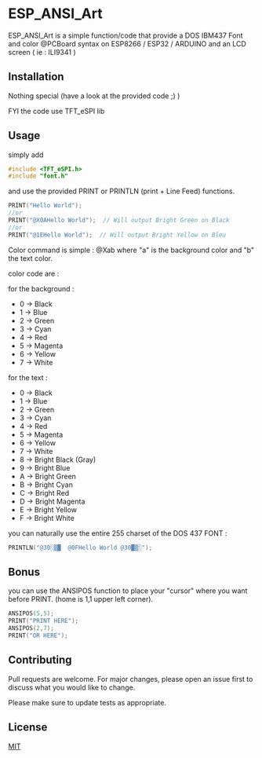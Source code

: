 # ESP_ANSI_Art

ESP_ANSI_Art is a simple function/code that provide a DOS IBM437 Font and color @PCBoard syntax on ESP8266 / ESP32 / ARDUINO and  an LCD screen ( ie : ILI9341 )

## Installation

Nothing special (have a look at the provided code ;) )

FYI the code use TFT_eSPI lib

## Usage
simply add 


```c
#include <TFT_eSPI.h>
#include "font.h"
```

and use the provided PRINT or PRINTLN (print + Line Feed) functions.

```c
PRINT("Hello World");
//or
PRINT("@X0AHello World");  // Will output Bright Green on Black
//or
PRINT("@1EHello World");  // Will output Bright Yellow on Bleu
```

Color command is simple : @Xab
where "a" is the background color and "b" the text color.

color code are : 

for the background : 
* 0 -> Black
* 1 -> Blue
* 2 -> Green
* 3 -> Cyan
* 4 -> Red
* 5 -> Magenta
* 6 -> Yellow
* 7 -> White

for the text : 
* 0 -> Black
* 1 -> Blue
* 2 -> Green
* 3 -> Cyan
* 4 -> Red
* 5 -> Magenta
* 6 -> Yellow
* 7 -> White
* 8 -> Bright Black (Gray)
* 9 -> Bright Blue
* A -> Bright Green
* B -> Bright Cyan
* C -> Bright Red
* D -> Bright Magenta
* E -> Bright Yellow
* F -> Bright White

you can naturally use the entire 255 charset of the DOS 437 FONT :
```c
PRINTLN("@30░▒▓  @0FHello World @30▓▒░");
```

## Bonus
you can use the ANSIPOS function to place your "cursor" where you want before PRINT.
(home is 1,1 upper left corner).

```c
ANSIPOS(5,5);
PRINT("PRINT HERE");
ANSIPOS(2,7);
PRINT("OR HERE");
```


## Contributing
Pull requests are welcome. For major changes, please open an issue first to discuss what you would like to change.

Please make sure to update tests as appropriate.

## License
[MIT](https://choosealicense.com/licenses/mit/)

